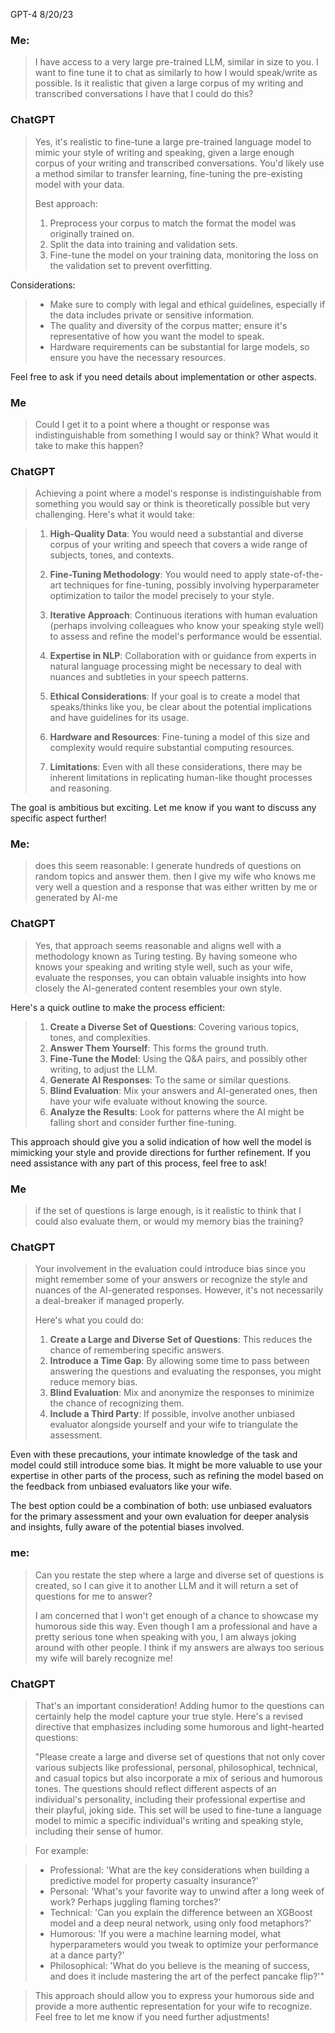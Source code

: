 GPT-4
8/20/23

### Me:

> I have access to a very large pre-trained LLM, similar in size to you. I want to fine tune it to chat as similarly to how I would speak/write as possible. Is it realistic that given a large corpus of my writing and transcribed conversations I have that I could do this?


### ChatGPT

>Yes, it's realistic to fine-tune a large pre-trained language model to mimic your style of writing and speaking, given a large enough corpus of your writing and transcribed conversations. You'd likely use a method similar to transfer learning, fine-tuning the pre-existing model with your data.
>
>Best approach:
>
>1. Preprocess your corpus to match the format the model was originally trained on.
>2. Split the data into training and validation sets.
>3. Fine-tune the model on your training data, monitoring the loss on the validation set to prevent overfitting.
>
Considerations:
>
>- Make sure to comply with legal and ethical guidelines, especially if the data includes private or sensitive information.
>- The quality and diversity of the corpus matter; ensure it's representative of how you want the model to speak.
>- Hardware requirements can be substantial for large models, so ensure you have the necessary resources.
>
Feel free to ask if you need details about implementation or other aspects.

### Me

>Could I get it to a point where a thought or response was indistinguishable from something I would say or think? What would it take to make this happen?

### ChatGPT

>Achieving a point where a model's response is indistinguishable from something you would say or think is theoretically possible but very challenging. Here's what it would take:

>1. **High-Quality Data**: You would need a substantial and diverse corpus of your writing and speech that covers a wide range of subjects, tones, and contexts.
  >  
>2. **Fine-Tuning Methodology**: You would need to apply state-of-the-art techniques for fine-tuning, possibly involving hyperparameter optimization to tailor the model precisely to your style.
  >  
>3. **Iterative Approach**: Continuous iterations with human evaluation (perhaps involving colleagues who know your speaking style well) to assess and refine the model's performance would be essential.
  >  
>4. **Expertise in NLP**: Collaboration with or guidance from experts in natural language processing might be necessary to deal with nuances and subtleties in your speech patterns.
  >  
>5. **Ethical Considerations**: If your goal is to create a model that speaks/thinks like you, be clear about the potential implications and have guidelines for its usage.
  >  
>6. **Hardware and Resources**: Fine-tuning a model of this size and complexity would require substantial computing resources.
  >  
>7. **Limitations**: Even with all these considerations, there may be inherent limitations in replicating human-like thought processes and reasoning.
>
The goal is ambitious but exciting. Let me know if you want to discuss any specific aspect further!

### Me:

>does this seem reasonable: I generate hundreds of questions on random topics and answer them. then I give my wife who knows me very well a question and a response that was either written by me or generated by AI-me

### ChatGPT

>Yes, that approach seems reasonable and aligns well with a methodology known as Turing testing. By having someone who knows your speaking and writing style well, such as your wife, evaluate the responses, you can obtain valuable insights into how closely the AI-generated content resembles your own style.
>
Here's a quick outline to make the process efficient:
>
>1. **Create a Diverse Set of Questions**: Covering various topics, tones, and complexities.
>2. **Answer Them Yourself**: This forms the ground truth.
>3. **Fine-Tune the Model**: Using the Q&A pairs, and possibly other writing, to adjust the LLM.
>4. **Generate AI Responses**: To the same or similar questions.
>5. **Blind Evaluation**: Mix your answers and AI-generated ones, then have your wife evaluate without knowing the source.
>6. **Analyze the Results**: Look for patterns where the AI might be falling short and consider further fine-tuning.
>
This approach should give you a solid indication of how well the model is mimicking your style and provide directions for further refinement. If you need assistance with any part of this process, feel free to ask!

### Me

>if the set of questions is large enough, is it realistic to think that I could also evaluate them, or would my memory bias the training?

### ChatGPT

> Your involvement in the evaluation could introduce bias since you might remember some of your answers or recognize the style and nuances of the AI-generated responses. However, it's not necessarily a deal-breaker if managed properly.
>
> Here's what you could do:
>
>1. **Create a Large and Diverse Set of Questions**: This reduces the chance of remembering specific answers.
>2. **Introduce a Time Gap**: By allowing some time to pass between answering the questions and evaluating the responses, you might reduce memory bias.
>3. **Blind Evaluation**: Mix and anonymize the responses to minimize the chance of recognizing them.
>4. **Include a Third Party**: If possible, involve another unbiased evaluator alongside yourself and your wife to triangulate the assessment.
>
Even with these precautions, your intimate knowledge of the task and model could still introduce some bias. It might be more valuable to use your expertise in other parts of the process, such as refining the model based on the feedback from unbiased evaluators like your wife.
>
The best option could be a combination of both: use unbiased evaluators for the primary assessment and your own evaluation for deeper analysis and insights, fully aware of the potential biases involved.

### me:
>Can you restate the step where a large and diverse set of questions is created, so I can give it to another LLM and it will return a set of questions for me to answer?
>
>I am concerned that I won't get enough of a chance to showcase my humorous side this way. Even though I am a professional and have a pretty serious tone when speaking with you, I am always joking around with other people. I think if my answers are always too serious my wife will barely recognize me!

### ChatGPT

>That's an important consideration! Adding humor to the questions can certainly help the model capture your true style. Here's a revised directive that emphasizes including some humorous and light-hearted questions:
>
>	"Please create a large and diverse set of questions that not only cover various subjects like professional, personal, philosophical, technical, and casual topics but also incorporate a mix of serious and humorous tones. The questions should reflect different aspects of an individual's personality, including their professional expertise and their playful, joking side. This set will be used to fine-tune a language model to mimic a specific individual's writing and speaking style, including their sense of humor.

>	For example:

> 	- Professional: 'What are the key considerations when building a predictive model for property casualty insurance?'
>	- Personal: 'What's your favorite way to unwind after a long week of work? Perhaps juggling flaming torches?'
>	- Technical: 'Can you explain the difference between an XGBoost model and a deep neural network, using only food metaphors?'
>	- Humorous: 'If you were a machine learning model, what hyperparameters would you tweak to optimize your performance at a dance party?'
>	- Philosophical: 'What do you believe is the meaning of success, and does it include mastering the art of the perfect pancake flip?'"

>This approach should allow you to express your humorous side and provide a more authentic representation for your wife to recognize. Feel free to let me know if you need further adjustments!